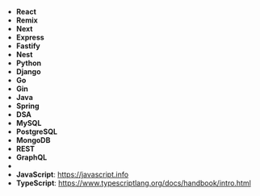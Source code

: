 - **React**
- **Remix**
- **Next**
- **Express**
- **Fastify**
- **Nest**
- **Python**
- **Django**
- **Go**
- **Gin**
- **Java**
- **Spring**
- **DSA**
- **MySQL**
- **PostgreSQL**
- **MongoDB**
- **REST**
- **GraphQL**
- 
- **JavaScript**: https://javascript.info  
- **TypeScript**: https://www.typescriptlang.org/docs/handbook/intro.html
